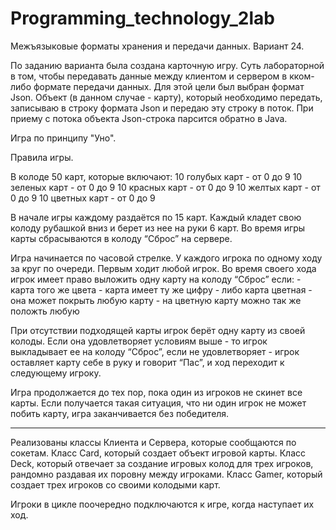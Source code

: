# Programming_technology_2lab

Межъязыковые форматы хранения и передачи данных.
Вариант 24.

По заданию варианта была создана карточную игру. Суть лабораторной в том, 
чтобы передавать данные между клиентом и сервером  в кком-либо формате передачи данных. 
Для этой цели был выбран формат Json. Объект (в данном случае - карту), который необходимо передать, записываю в cтроку формата Json и передаю эту строку в поток. 
При приему с потока объекта Json-строка парсится обратно в Java. 


Игра по принципу "Уно". 

Правила игры.

В колоде 50 карт, которые включают: 
10 голубых карт - от 0 до 9 
10 зеленых карт - от 0 до 9 
10 красных карт - от 0 до 9 
10 желтых карт - от 0 до 9
10 цветных карт - от 0 до 9

В начале игры каждому раздаётся по 15 карт. Каждый кладет свою колоду рубашкой вниз 
и берет из нее на руки 6 карт. Во время игры карты сбрасываются в колоду “Сброс” на сервере.

Игра начинается по часовой стрелке. У каждого игрока по одному ходу за круг по очереди. 
Первым ходит любой игрок. Во время своего хода игрок имеет право выложить одну карту на колоду 
“Сброс” если:
	- карта того же цвета
	- карта имеет ту же цифру
	- либо карта цветная - она может покрыть любую карту
	- на цветную карту можно так же положть любую

При отсутствии подходящей карты игрок берёт одну карту из своей колоды. 
Если она удовлетворяет условиям выше - то игрок выкладывает ее на колоду “Сброс”, 
если не удовлетворяет - игрок оставляет карту себе в руку и говорит “Пас”, и ход переходит к следующему игроку. 

Игра продолжается до тех пор, пока один из игроков не скинет все карты. 
Если получается такая ситуация, что ни один игрок не может побить карту, игра заканчивается без победителя.

____________________________________________________


Реализованы классы Клиента и Сервера, которые сообщаются по сокетам. 
Класс Card, который создает объект игровой карты.
Класс Deck, который отвечает за создание игровых колод для трех игроков, рандомно раздавая их поровну 
между игроками.
Класс Gamer, который создает трех игроков со своими колодыми карт.

Игроки в цикле поочередно подключаются к игре, когда наступает их ход.
